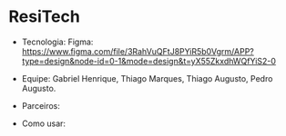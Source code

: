 # ResiTech
- Tecnologia: 
  Figma: https://www.figma.com/file/3RahVuQFtJ8PYiR5b0Vgrm/APP?type=design&node-id=0-1&mode=design&t=yX55ZkxdhWQfYiS2-0

- Equipe:
  Gabriel Henrique,
  Thiago Marques,
  Thiago Augusto,
  Pedro Augusto.

- Parceiros:

- Como usar:
